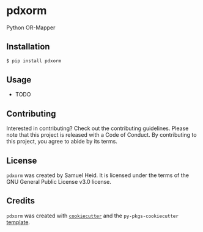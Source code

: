 # pdxorm

Python OR-Mapper

## Installation

```bash
$ pip install pdxorm
```

## Usage

- TODO

## Contributing

Interested in contributing? Check out the contributing guidelines. Please note that this project is released with a Code of Conduct. By contributing to this project, you agree to abide by its terms.

## License

`pdxorm` was created by Samuel Heid. It is licensed under the terms of the GNU General Public License v3.0 license.

## Credits

`pdxorm` was created with [`cookiecutter`](https://cookiecutter.readthedocs.io/en/latest/) and the `py-pkgs-cookiecutter` [template](https://github.com/py-pkgs/py-pkgs-cookiecutter).
